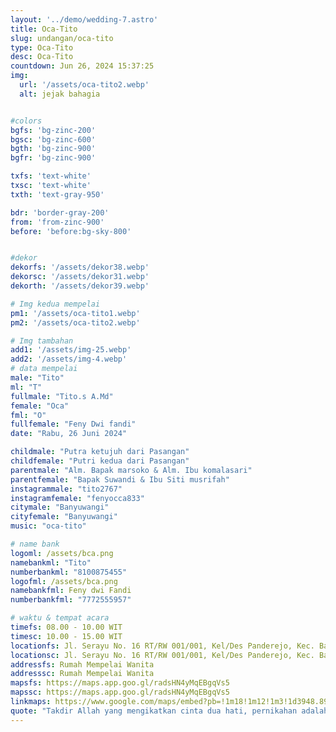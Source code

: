 ```yaml
---
layout: '../demo/wedding-7.astro'
title: Oca-Tito
slug: undangan/oca-tito
type: Oca-Tito
desc: Oca-Tito
countdown: Jun 26, 2024 15:37:25
img:
  url: '/assets/oca-tito2.webp'
  alt: jejak bahagia


#colors
bgfs: 'bg-zinc-200'
bgsc: 'bg-zinc-600'
bgth: 'bg-zinc-900'
bgfr: 'bg-zinc-900'

txfs: 'text-white'
txsc: 'text-white'
txth: 'text-gray-950'

bdr: 'border-gray-200'
from: 'from-zinc-900'
before: 'before:bg-sky-800'


#dekor
dekorfs: '/assets/dekor38.webp'
dekorsc: '/assets/dekor31.webp'
dekorth: '/assets/dekor39.webp'

# Img kedua mempelai
pm1: '/assets/oca-tito1.webp'
pm2: '/assets/oca-tito2.webp'

# Img tambahan
add1: '/assets/img-25.webp'
add2: '/assets/img-4.webp'
# data mempelai
male: "Tito"
ml: "T"
fullmale: "Tito.s A.Md"
female: "Oca"
fml: "O"
fullfemale: "Feny Dwi fandi"
date: "Rabu, 26 Juni 2024"

childmale: "Putra ketujuh dari Pasangan"
childfemale: "Putri kedua dari Pasangan"
parentmale: "Alm. Bapak marsoko & Alm. Ibu komalasari"
parentfemale: "Bapak Suwandi & Ibu Siti musrifah"
instagrammale: "tito2767"
instagramfemale: "fenyocca833"
citymale: "Banyuwangi"
cityfemale: "Banyuwangi"
music: "oca-tito"

# name bank
logoml: /assets/bca.png
namebankml: "Tito"
numberbankml: "8100875455"
logofml: /assets/bca.png
namebankfml: Feny dwi Fandi
numberbankfml: "7772555957"

# waktu & tempat acara
timefs: 08.00 - 10.00 WIT
timesc: 10.00 - 15.00 WIT
locationfs: Jl. Serayu No. 16 RT/RW 001/001, Kel/Des Panderejo, Kec. Banyuwangi
locationsc: Jl. Serayu No. 16 RT/RW 001/001, Kel/Des Panderejo, Kec. Banyuwangi
addressfs: Rumah Mempelai Wanita
addresssc: Rumah Mempelai Wanita
mapsfs: https://maps.app.goo.gl/radsHN4yMqEBgqVs5 
mapssc: https://maps.app.goo.gl/radsHN4yMqEBgqVs5
linkmaps: https://www.google.com/maps/embed?pb=!1m18!1m12!1m3!1d3948.8984912761643!2d114.3682722741968!3d-8.212962782408503!2m3!1f0!2f0!3f0!3m2!1i1024!2i768!4f13.1!3m3!1m2!1s0x2dd1452fc5cbe9bd%3A0xe320fa7f2d3b8da2!2sJl.%20Serayu%20No.16%2C%20Panderejo%2C%20Kec.%20Banyuwangi%2C%20Kabupaten%20Banyuwangi%2C%20Jawa%20Timur%2068415!5e0!3m2!1sid!2sid!4v1717643670599!5m2!1sid!2sid
quote: "Takdir Allah yang mengikatkan cinta dua hati, pernikahan adalah perjalanan spiritual yang disatukan oleh rahmat-Nya."
---
```


